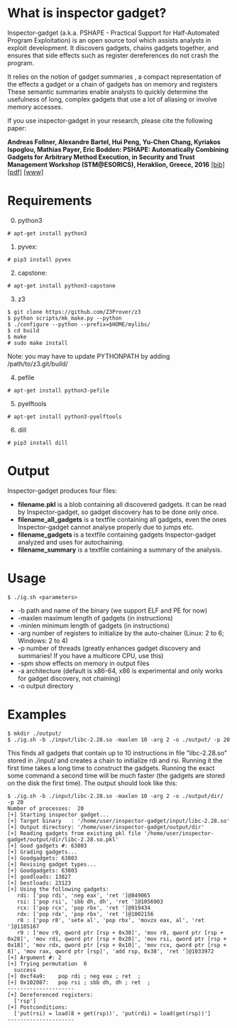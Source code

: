 # What is inspector gadget?

Inspector-gadget (a.k.a. PSHAPE - Practical Support for Half-Automated Program Exploitation) 
is an open source tool  which  assists  analysts  in  exploit  development.  It 
discovers gadgets, chains gadgets together, and ensures that side effects
such  as  register  dereferences  do  not  crash  the  program.  

It relies on the notion of gadget summaries , a compact representation
of the effects a gadget or a chain of gadgets has on memory and registers
These semantic summaries enable analysts to quickly determine the
usefulness of long, complex gadgets that use a lot of aliasing or involve
memory accesses.

If you use inspector-gadget in your research, please cite the following paper:

**Andreas Follner, Alexandre Bartel, Hui Peng, Yu-Chen Chang, Kyriakos Ispoglou, Mathias Payer, Eric Bodden: PSHAPE: Automatically Combining Gadgets for Arbitrary Method Execution, in Security and Trust Management Workshop (STM@ESORICS), Heraklion, Greece, 2016** 
[\[bib\]](https://www.abartel.net/static/p/stm2016-combiningGadgets.bib.txt) [\[pdf\]](https://www.abartel.net/static/p/stm2016-combiningGadgets.pdf)
[\[www\]](https://sites.google.com/site/exploitdevpshape/)

# Requirements

0) python3
```console
# apt-get install python3
```

1) pyvex: 
```console
# pip3 install pyvex
```

2) capstone: 
```console
# apt-get install python3-capstone
```

3) z3
```console
$ git clone https://github.com/Z3Prover/z3
$ python scripts/mk_make.py --python
$ ./configure --python --prefix=$HOME/mylibs/
$ cd build
$ make
# sudo make install
```
Note: you may have to update PYTHONPATH by adding /path/to/z3.git/build/

4) pefile
```console
# apt-get install python3-pefile
```

5) pyelftools
```console
# apt-get install python3-pyelftools
```


6) dill
```console
# pip3 install dill
```

# Output

Inspector-gadget produces four files:

* **filename.pkl** is a blob containing all discovered gadgets. It can be read by Inspector-gadget, so gadget discovery has to be done only once.
* **filename_all_gadgets** is a textfile containing all gadgets, even the ones Inspector-gadget cannot analyse properly due to jumps etc.
* **filename_gadgets** is a textfile containing gadgets Inspector-gadget analyzed and uses for autochaining.
* **filename_summary** is a textfile containing a summary of the analysis.


# Usage

```console
$ ./ig.sh <parameters>
```
* -b path and name of the binary (we support ELF and PE for now)
* -maxlen maximum length of gadgets (in instructions)
* -minlen minimum length of gadgets (in instructions)
* -arg number of registers to initialize by the auto-chainer (Linux: 2 to 6; Windows: 2 to 4)
* -p number of threads (greatly enhances gadget discovery and summaries! If you have a multicore CPU, use this)
* -spm show effects on memory in output files
* -a architecture (default is x86-64, x86 is experimental and only works for gadget discovery, not chaining)
* -o output directory


# Examples

```console
$ mkdir ./output/
$ ./ig.sh -b ./input/libc-2.28.so -maxlen 10 -arg 2 -o ./output/ -p 20
```
This finds all gadgets that contain up to 10 instructions in file "libc-2.28.so" stored in ./input/ and creates a chain to initialize rdi and rsi.
Running it the first time takes a long time to construct the gadgets.
Running the exact some command a second time will be much faster (the gadgets are stored on the disk the first time).
The output should look like this:

```console
$ ./ig.sh -b ./input/libc-2.28.so -maxlen 10 -arg 2 -o ./output/dir/  -p 20                                                                                            
Number of processes:  20
[+] Starting inspector gadget...
[+] Target binary   : '/home/user/inspector-gadget/input/libc-2.28.so'
[+] Output directory: '/home/user/inspector-gadget/output/dir'
[+] Reading gadgets from existing pkl file '/home/user/inspector-gadget/output/dir/libc-2.28.so.pkl'
[+] Good gadgets #: 63803
[+] Grading gadgets...
[+] Goodgadgets: 63803
[+] Revising gadget types...
[+] Goodgadgets: 63803
[+] goodloads: 13827
[+] bestloads: 23123
[+] Using the following gadgets:
   rdi: ['pop rdi', 'neg eax', 'ret ']@849065
   rsi: ['pop rsi', 'sbb dh, dh', 'ret ']@1056903
   rcx: ['pop rcx', 'pop rbx', 'ret ']@919434
   rdx: ['pop rdx', 'pop rbx', 'ret ']@1002156
   r8 : ['pop r8', 'sete al', 'pop rbx', 'movzx eax, al', 'ret ']@1185167
   r9 : ['mov r9, qword ptr [rsp + 0x30]', 'mov r8, qword ptr [rsp + 0x28]', 'mov rdi, qword ptr [rsp + 0x20]', 'mov rsi, qword ptr [rsp + 0x18]', 'mov rdx, qword ptr [rsp + 0x10]', 'mov rcx, qword ptr [rsp + 8]', 'mov rax, qword ptr [rsp]', 'add rsp, 0x38', 'ret ']@1033972
[+] Argument #: 2
[+] Trying permutation  0
  success
[+] 0xcf4a9:    pop rdi ; neg eax ; ret  ; 
[+] 0x102087:   pop rsi ; sbb dh, dh ; ret  ; 
---------------------
[+] Dereferenced registers:
  ['rsp']
[+] Postconditions:
  ['put(rsi) = load(8 + get(rsp))', 'put(rdi) = load(get(rsp))']
---------------------
```

